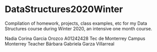 # DataStructures2020Winter
Compilation of homework, projects, class examples, etc for my Data Structures course during Winter 2020, an intensive one month course.


Nadia Corina Garcia Orozco
A01242428
Tec de Monterrey Campus Monterrey
Teacher Bárbara Gabriela Garza Villarreal

